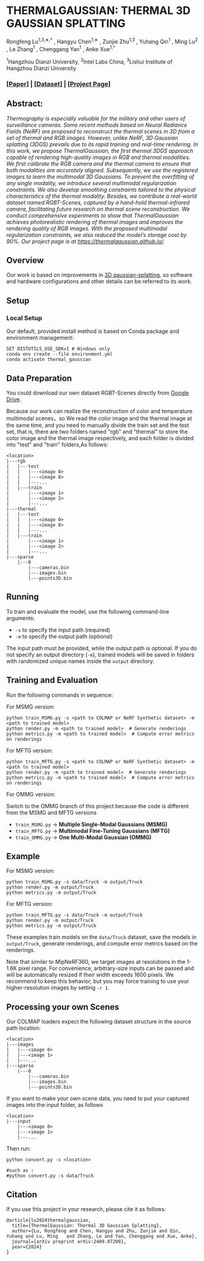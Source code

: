 # THERMALGAUSSIAN: THERMAL 3D GAUSSIAN SPLATTING

Rongfeng Lu<sup>1,3,∗,†</sup> , Hangyu Chen<sup>1,∗</sup> , Zunjie Zhu<sup>1,3</sup> , Yuhang Qin<sup>1</sup> , Ming Lu<sup>2</sup> , Le Zhang<sup>1</sup> , Chenggang Yan<sup>1</sup> , Anke Xue<sup>1,†</sup>

<sup>1</sup>Hangzhou Dianzi University, <sup>2</sup>Intel Labs China, <sup>3</sup>Lishui Institute of Hangzhou Dianzi University

### [[Paper](https://arxiv.org/abs/2409.07200)] | [[Dataset](https://drive.google.com/drive/folders/1xuPwqezNW_LSB5C-H8TQFJ7nLoSS2BOg?usp=drive_link)] | [[Project Page](https://thermalgaussian.github.io/)]

## Abstract:
*Thermography is especially valuable for the military and other users of surveillance cameras. Some recent methods based on Neural Radiance Fields (NeRF) are proposed to reconstruct the thermal scenes in 3D from a set of thermal and RGB images. However, unlike NeRF, 3D Gaussian splatting (3DGS) prevails due to its rapid training and real-time rendering. In this work, we propose ThermalGaussian, the first thermal 3DGS approach capable of rendering high-quality images in RGB and thermal modalities. We first calibrate the RGB camera and the thermal camera to ensure that both modalities are accurately aligned. Subsequently, we use the registered images to learn the multimodal 3D Gaussians. To prevent the overfitting of any single modality, we introduce several multimodal regularization constraints. We also develop smoothing constraints tailored to the physical characteristics of the thermal modality. Besides, we contribute a real-world dataset named RGBT-Scenes, captured by a hand-hold thermal-infrared camera, facilitating future research on thermal scene reconstruction. We conduct comprehensive experiments to show that ThermalGaussian achieves photorealistic rendering of thermal images and improves the rendering quality of RGB images. With the proposed multimodal regularization constraints, we also reduced the model’s storage cost by 90%. Our project page is at https://thermalgaussian.github.io/.*


## Overview

Our work is based on improvements in [3D gaussian-splatting](https://github.com/graphdeco-inria/gaussian-splatting), so software and hardware configurations and other details can be referred to its work.


## Setup

### Local Setup

Our default, provided install method is based on Conda package and environment management:
```shell
SET DISTUTILS_USE_SDK=1 # Windows only
conda env create --file environment.yml
conda activate thermal_gaussian
```
## Data Preparation
You could download our own dataset RGBT-Scenes directly from [Google Drive](https://drive.google.com/drive/folders/1xuPwqezNW_LSB5C-H8TQFJ7nLoSS2BOg?usp=drive_link).

Because our work can realize the reconstruction of color and temperature multimodal scenes，so We read the color image and the thermal image at the same time, and you need to manually divide the train set and the test set, that is, there are two folders named "rgb" and "thermal" to store the color image and the thermal image respectively, and each folder is divided into "test" and "train" folders,As follows:

```
<location>
|---rgb
|   |---test
|   |   |---<image 0>
|   |   |---<image 8>
|   |   |---...
|   |---train
|       |---<image 1>
|       |---<image 2>
|       |---...
|---thermal
|   |---test
|   |   |---<image 0>
|   |   |---<image 8>
|   |   |---...
|   |---train
|       |---<image 1>
|       |---<image 2>
|       |---...
|---sparse
    |---0
        |---cameras.bin
        |---images.bin
        |---points3D.bin
```

## Running

To train and evaluate the model, use the following command-line arguments:

- `-s` to specify the input path (required)
- `-m` to specify the output path (optional)

The input path must be provided, while the output path is optional. If you do not specify an output directory (`-m`), trained models will be saved in folders with randomized unique names inside the `output` directory.

## Training and Evaluation

Run the following commands in sequence:

For MSMG version:

```
python train_MSMG.py -s <path to COLMAP or NeRF Synthetic dataset> -m <path to trained model>
python render.py -m <path to trained model>  # Generate renderings
python metrics.py -m <path to trained model>  # Compute error metrics on renderings
```

For MFTG version:

```
python train_MFTG.py -s <path to COLMAP or NeRF Synthetic dataset> -m <path to trained model>
python render.py -m <path to trained model>  # Generate renderings
python metrics.py -m <path to trained model>  # Compute error metrics on renderings
```

For OMMG version:

Switch to the OMMG branch of this project because the code is different from the MSMG and MFTG versions

- `train_MSMG.py` → **Multiple Single-Modal Gaussians (MSMG)**
- `train_MFTG.py` → **Multimodal Fine-Tuning Gaussians (MFTG)**
- `train_OMMG.py` → **One Multi-Modal Gaussian (OMMG)**

## Example

For MSMG version:

```
python train_MSMG.py -s data/Truck -m output/Truck
python render.py -m output/Truck
python metrics.py -m output/Truck
```

For MFTG version:

```
python train_MFTG.py -s data/Truck -m output/Truck
python render.py -m output/Truck
python metrics.py -m output/Truck
```

These examples train models on the `data/Truck` dataset, save the models in `output/Truck`, generate renderings, and compute error metrics based on the renderings.

Note that similar to MipNeRF360, we target images at resolutions in the 1-1.6K pixel range. For convenience, arbitrary-size inputs can be passed and will be automatically resized if their width exceeds 1600 pixels. We recommend to keep this behavior, but you may force training to use your higher-resolution images by setting ```-r 1```.


## Processing your own Scenes

Our COLMAP loaders expect the following dataset structure in the source path location:
```
<location>
|---images
|   |---<image 0>
|   |---<image 1>
|   |---...
|---sparse
    |---0
        |---cameras.bin
        |---images.bin
        |---points3D.bin
```

If you want to make your own scene data, you need to put your captured images into the input folder, as follows
```
<location>
|---input
    |---<image 0>
    |---<image 1>
    |---...
```
Then run:
```shell
python convert.py -s <location> 

#such as : 
#python convert.py -s data/Truck
```

## Citation

If you use this project in your research, please cite it as follows:

```
@article{lu2024thermalgaussian,
  title={ThermalGaussian: Thermal 3D Gaussian Splatting},
  author={Lu, Rongfeng and Chen, Hangyu and Zhu, Zunjie and Qin, Yuhang and Lu, Ming   and Zhang, Le and Yan, Chenggang and Xue, Anke},
  journal={arXiv preprint arXiv:2409.07200},
  year={2024}
}
```

